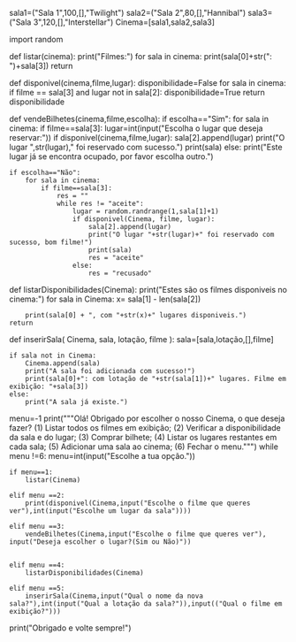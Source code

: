 sala1=("Sala 1",100,[],"Twilight")
sala2=("Sala 2",80,[],"Hannibal")
sala3=("Sala 3",120,[],"Interstellar")
Cinema=[sala1,sala2,sala3]

import random

def listar(cinema):
    print("Filmes:")
    for sala in cinema:
        print(sala[0]+str(": ")+sala[3])
    return


def disponivel(cinema,filme,lugar):
    disponibilidade=False
    for sala in cinema:
        if filme == sala[3] and lugar not in sala[2]:
            disponibilidade=True
    return disponibilidade

def vendeBilhetes(cinema,filme,escolha):
    if escolha=="Sim":
        for sala in cinema:
            if filme==sala[3]:
                lugar=int(input("Escolha o lugar que deseja reservar:"))
                if disponivel(cinema,filme,lugar):
                    sala[2].append(lugar)
                    print("O lugar ",str(lugar)," foi reservado com sucesso.")
                    print(sala)
                else:
                    print("Este lugar já se encontra ocupado, por favor escolha outro.")
    
    if escolha=="Não":
        for sala in cinema:
            if filme==sala[3]:
                res = ""
                while res != "aceite":
                    lugar = random.randrange(1,sala[1]+1) 
                    if disponivel(Cinema, filme, lugar): 
                        sala[2].append(lugar)
                        print("O lugar "+str(lugar)+" foi reservado com sucesso, bom filme!")
                        print(sala)
                        res = "aceite"
                    else:
                        res = "recusado"

def listarDisponibilidades(Cinema):
    print("Estes são os filmes disponiveis no cinema:")
    for sala in Cinema:
        x= sala[1] - len(sala[2]) 
        
        print(sala[0] + ", com "+str(x)+" lugares disponiveis.")
    return
        
def inserirSala( Cinema, sala, lotação, filme ):
    sala=[sala,lotação,[],filme]
    
    if sala not in Cinema:
        Cinema.append(sala)
        print("A sala foi adicionada com sucesso!")
        print(sala[0]+": com lotação de "+str(sala[1])+" lugares. Filme em exibição: "+sala[3])
    else:
        print("A sala já existe.")
    




menu=-1
print("""Olá! Obrigado por escolher o nosso Cinema, o que deseja fazer? 
      (1) Listar todos os filmes em exibição;
      (2) Verificar a disponibilidade da sala e do lugar;
      (3) Comprar bilhete;
      (4) Listar os lugares restantes em cada sala;
      (5) Adicionar uma sala ao cinema;
      (6) Fechar o menu.""")
while menu !=6:
    menu=int(input("Escolhe a tua opção."))

    if menu==1:
        listar(Cinema)

    elif menu ==2:
        print(disponivel(Cinema,input("Escolhe o filme que queres ver"),int(input("Escolhe um lugar da sala"))))

    elif menu ==3:
        vendeBilhetes(Cinema,input("Escolhe o filme que queres ver"), input("Deseja escolher o lugar?(Sim ou Não)"))

    
    elif menu ==4:
        listarDisponibilidades(Cinema)

    elif menu ==5:
        inserirSala(Cinema,input("Qual o nome da nova sala?"),int(input("Qual a lotação da sala?")),input(("Qual o filme em exibição?")))
    
print("Obrigado e volte sempre!")
